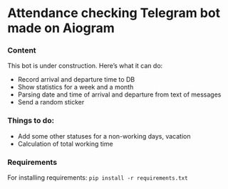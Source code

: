 # Attendance checking Telegram bot made on Aiogram
### Content

This bot is under construction. Here’s what it can do:

- Record arrival and departure time to DB
- Show statistics for a week and a month
- Parsing date and time of arrival and departure from text of messages
- Send a random sticker
    
### Things to do:
- Add some other statuses for a non-working days, vacation
- Calculation of total working time

### Requirements
For installing requirements: `pip install -r requirements.txt`

